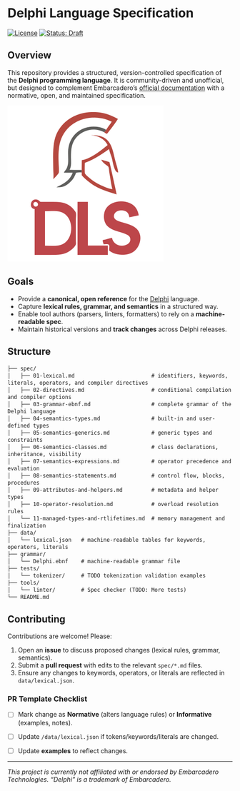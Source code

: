 ﻿# Delphi Language Specification

[![License](https://img.shields.io/badge/License-Apache_2.0-blue.svg)](LICENSE)
[![Status: Draft](https://img.shields.io/badge/Status-Draft-orange.svg)](./spec/01-lexical.md#status)



## Overview

This repository provides a structured, version-controlled specification of the **Delphi programming language**. It is community-driven and unofficial, but designed to complement Embarcadero’s [official documentation](https://docwiki.embarcadero.com/RADStudio/en/Delphi_Language_Reference) with a normative, open, and maintained specification.

![DLS Logo](./media/DLS.png)


## Goals

* Provide a **canonical, open reference** for the [Delphi](http://embarcadero.com/products/delphi) language.
* Capture **lexical rules, grammar, and semantics** in a structured way.
* Enable tool authors (parsers, linters, formatters) to rely on a **machine-readable spec**.
* Maintain historical versions and **track changes** across Delphi releases.

## Structure

```
├── spec/
│   ├── 01-lexical.md                        # identifiers, keywords, literals, operators, and compiler directives
│   ├── 02-directives.md                     # conditional compilation and compiler options
│   ├── 03-grammar-ebnf.md                   # complete grammar of the Delphi language
│   ├── 04-semantics-types.md                # built-in and user-defined types
│   ├── 05-semantics-generics.md             # generic types and constraints
│   ├── 06-semantics-classes.md              # class declarations, inheritance, visibility
│   ├── 07-semantics-expressions.md          # operator precedence and evaluation
│   ├── 08-semantics-statements.md           # control flow, blocks, procedures
│   ├── 09-attributes-and-helpers.md         # metadata and helper types
│   ├── 10-operator-resolution.md            # overload resolution rules
│   └── 11-managed-types-and-rtlifetimes.md  # memory management and finalization
├── data/
│   └── lexical.json   # machine-readable tables for keywords, operators, literals
├── grammar/
│   └── Delphi.ebnf    # machine-readable grammar file
├── tests/
│   └── tokenizer/     # TODO tokenization validation examples
├── tools/
│   └── linter/        # Spec checker (TODO: More tests)
└── README.md
```

## Contributing

Contributions are welcome! Please:

1. Open an **issue** to discuss proposed changes (lexical rules, grammar, semantics).
2. Submit a **pull request** with edits to the relevant `spec/*.md` files.
3. Ensure any changes to keywords, operators, or literals are reflected in `data/lexical.json`.


### PR Template Checklist

* [ ] Mark change as **Normative** (alters language rules) or **Informative** (examples, notes).
* [ ] Update `/data/lexical.json` if tokens/keywords/literals are changed.
* [ ] Update **examples** to reflect changes.



---

*This project is currently not affiliated with or endorsed by Embarcadero Technologies. “Delphi” is a trademark of Embarcadero.*
